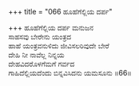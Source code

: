 +++
title = "066 ಹೂಹೆಗೆಲ್ಲಿಯ ದರ್ಪ"

+++
ಹೂಹೆಗೆಲ್ಲಿಯ ದರ್ಪ ಮನುಜನ  
ಸಾಹಸವು ಬೇರೇನು ಯಂತ್ರದ  
ಹಾಹೆ ಯಂತ್ರವನುಳಿದು ಜೀವಿಸಲರಿವುದೇ ಬೇರೆ  
ದೇಹಿ ನೀ ನಾವೆಲ್ಲ ನಿನ್ನಯ  
ದೇಹವಿದರೊಳಗೆಮಗೆ ಗರ್ವದ  
ಗಾಹಿದೆಲ್ಲಿಯದೆಂದು ಬಿನ್ನವಿಸಿದನು ಯಮಸೂನು      ॥66॥